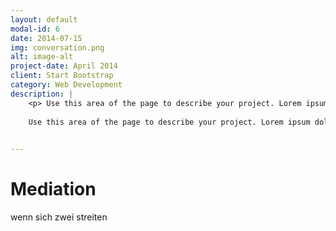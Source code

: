 ```yaml
---
layout: default
modal-id: 6
date: 2014-07-15
img: conversation.png
alt: image-alt
project-date: April 2014
client: Start Bootstrap
category: Web Development   
description: |
    <p> Use this area of the page to describe your project. Lorem ipsum dolor sit amet, consectetur adipisicing elit. Mollitia neque assumenda ipsam nihil, molestias magnam, recusandae quos quis inventore quisquam velit asperiores, vitae? Reprehenderit soluta, eos quod consequuntur itaque. Nam.</p>
 
    Use this area of the page to describe your project. Lorem ipsum dolor sit amet, consectetur adipisicing elit. Mollitia neque assumenda ipsam nihil, molestias magnam, recusandae quos quis inventore quisquam velit asperiores, vitae? Reprehenderit soluta, eos quod consequuntur itaque. Nam.
  

---
```


# Mediation

wenn sich zwei streiten